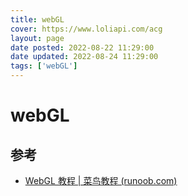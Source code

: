 ```yaml
---
title: webGL
cover: https://www.loliapi.com/acg
layout: page
date posted: 2022-08-22 11:29:00
date updated: 2022-08-24 11:29:00
tags: ['webGL']
---
```


# webGL

## 参考

- [WebGL 教程 | 菜鸟教程 (runoob.com)](https://www.runoob.com/w3cnote/webgl-tutorial.html)